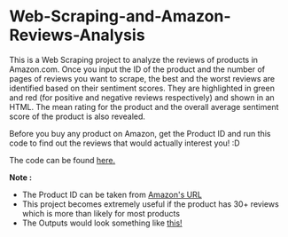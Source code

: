 # Web-Scraping-and-Amazon-Reviews-Analysis

This is a Web Scraping project to analyze the reviews of products in Amazon.com. Once you input the ID of the product and the number of pages of reviews you want to scrape, the best and the worst reviews are identified based on their sentiment scores. They are highlighted in green and red (for positive and negative reviews respectively) and shown in an HTML. The mean rating for the product and the overall average sentiment score of the product is also revealed.

Before you buy any product on Amazon, get the Product ID and run this code to find out the reviews that would actually interest you! :D 

The code can be found [here.](https://github.com/Surya-Murali/Web-Scraping-and-Amazon-Reviews-Analysis/blob/master/AmazonReviewsAnalysis.R)

**Note :** 
* The Product ID can be taken from [Amazon's URL](https://github.com/Surya-Murali/Web-Scraping-and-Amazon-Reviews-Analysis/blob/master/Getting_the_ID_from_the_URL.jpg)
* This project becomes extremely useful if the product has 30+ reviews which is more than likely for most products
* The Outputs would look something like [this!](https://github.com/Surya-Murali/Web-Scraping-and-Amazon-Reviews-Analysis/tree/master/Outputs)

